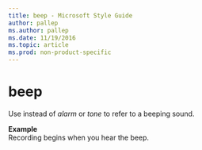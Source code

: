```yaml
---
title: beep - Microsoft Style Guide
author: pallep
ms.author: pallep
ms.date: 11/19/2016
ms.topic: article
ms.prod: non-product-specific
---
```


# beep

Use instead of *alarm* or *tone* to refer to a beeping sound.

**Example**  
Recording begins when you hear the beep.
